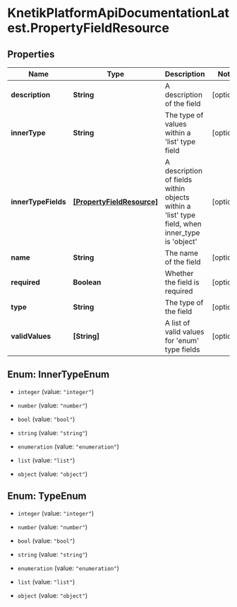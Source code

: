 # KnetikPlatformApiDocumentationLatest.PropertyFieldResource

## Properties
Name | Type | Description | Notes
------------ | ------------- | ------------- | -------------
**description** | **String** | A description of the field | [optional] 
**innerType** | **String** | The type of values within a &#39;list&#39; type field | [optional] 
**innerTypeFields** | [**[PropertyFieldResource]**](PropertyFieldResource.md) | A description of fields within objects within a &#39;list&#39; type field, when inner_type is &#39;object&#39; | [optional] 
**name** | **String** | The name of the field | [optional] 
**required** | **Boolean** | Whether the field is required | [optional] 
**type** | **String** | The type of the field | [optional] 
**validValues** | **[String]** | A list of valid values for &#39;enum&#39; type fields | [optional] 


<a name="InnerTypeEnum"></a>
## Enum: InnerTypeEnum


* `integer` (value: `"integer"`)

* `number` (value: `"number"`)

* `bool` (value: `"bool"`)

* `string` (value: `"string"`)

* `enumeration` (value: `"enumeration"`)

* `list` (value: `"list"`)

* `object` (value: `"object"`)




<a name="TypeEnum"></a>
## Enum: TypeEnum


* `integer` (value: `"integer"`)

* `number` (value: `"number"`)

* `bool` (value: `"bool"`)

* `string` (value: `"string"`)

* `enumeration` (value: `"enumeration"`)

* `list` (value: `"list"`)

* `object` (value: `"object"`)





